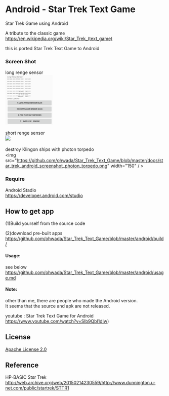 Android - Star Trek Text Game
===============

Star Trek Game using  Android <br/>

A tribute to the classic game <br/>
https://en.wikipedia.org/wiki/Star_Trek_(text_game)  <br/>

this is ported Star Trek Text Game to  Android <br/>

### Screen Shot <br/>
long renge sensor <br/>
<img src="https://github.com/ohwada/Star_Trek_Text_Game/blob/master/docs/star_trek_android_screenshot_long_renge_sensor.png" width="150"  /> <br/>

short renge sensor <br/>
<img src="https://github.com/ohwada/Star_Trek_Text_Game/blob/master/docs/star_trek_android_screenshot_lshort_renge_sensor.png" width="150"  /> <br/>

destroy Klingon ships with photon torpedo　<br/>
<img src="https://github.com/ohwada/Star_Trek_Text_Game/blob/master/docs/star_trek_android_screenshot_photon_torpedo.png" width="150"  / > <br/>

### Require <br/>
Android Stadio <br/>
https://developer.android.com/studio <br/>

## How to get app <br/> 
(1)Build yourself from the source code  <br/>

(2)download pre-built apps <br/>
https://github.com/ohwada/Star_Trek_Text_Game/blob/master/android/build/ <br/>

#### Usage:  <br/>

see below <br/>
https://github.com/ohwada/Star_Trek_Text_Game/blob/master/android/usage.md   <br/>

#### Note:  <br/>
other than me, there are people who made the Android version.  <br/>
It seems that the source and apk are not released.  <br/>
  
youtube : Star Trek Text Game for Android  <br/>
https://www.youtube.com/watch?v=SIb9Qbl1dIw)  <br/>

## License 
[Apache License 2.0](https://www.apache.org/licenses/LICENSE-2.0)

## Reference
HP-BASIC Stsr Trek  <br/>
http://web.archive.org/web/20150214230559/http://www.dunnington.u-net.com/public/startrek/STTR1  <br/>


